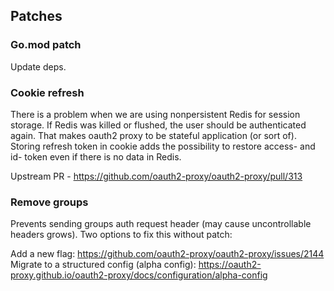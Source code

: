 ## Patches

### Go.mod patch

Update deps.

### Cookie refresh

There is a problem when we are using nonpersistent Redis for session storage. If Redis was killed or flushed, the user should be authenticated again. That makes oauth2 proxy to be stateful application (or sort of).
Storing refresh token in cookie adds the possibility to restore access- and id- token even if there is no data in Redis.

Upstream PR - https://github.com/oauth2-proxy/oauth2-proxy/pull/313

### Remove groups

Prevents sending groups auth request header (may cause uncontrollable headers grows).
Two options to fix this without patch:

Add a new flag: https://github.com/oauth2-proxy/oauth2-proxy/issues/2144
Migrate to a structured config (alpha config): https://oauth2-proxy.github.io/oauth2-proxy/docs/configuration/alpha-config
